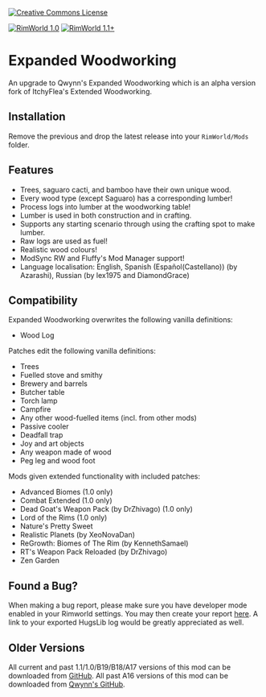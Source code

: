 [![Creative Commons License](https://i.creativecommons.org/l/by-nc-sa/4.0/80x15.png)](https://creativecommons.org/licenses/by-nc-sa/4.0/)

[![RimWorld 1.0](https://img.shields.io/badge/RimWorld-1.0-brightgreen.svg)](http://rimworldgame.com/)
[![RimWorld 1.1+](https://img.shields.io/badge/RimWorld-1.1%2B-brightgreen)](http://rimworldgame.com/)

# Expanded Woodworking
An upgrade to Qwynn's Expanded Woodworking which is an alpha version fork of ItchyFlea's Extended Woodworking.

## Installation
Remove the previous and drop the latest release into your `RimWorld/Mods` folder.

## Features
- Trees, saguaro cacti, and bamboo have their own unique wood.
- Every wood type (except Saguaro) has a corresponding lumber!
- Process logs into lumber at the woodworking table!
- Lumber is used in both construction and in crafting.
- Supports any starting scenario through using the crafting spot to make lumber.
- Raw logs are used as fuel!
- Realistic wood colours!
- ModSync RW and Fluffy's Mod Manager support!
- Language localisation: English, Spanish (Español(Castellano)) (by Azarashi), Russian (by lex1975 and DiamondGrace)

## Compatibility
Expanded Woodworking overwrites the following vanilla definitions:

- Wood Log

Patches edit the following vanilla definitions:

- Trees
- Fuelled stove and smithy
- Brewery and barrels
- Butcher table
- Torch lamp
- Campfire
- Any other wood-fuelled items (incl. from other mods)
- Passive cooler
- Deadfall trap
- Joy and art objects
- Any weapon made of wood
- Peg leg and wood foot

Mods given extended functionality with included patches:

- Advanced Biomes (1.0 only)
- Combat Extended (1.0 only)
- Dead Goat's Weapon Pack (by DrZhivago) (1.0 only)
- Lord of the Rims (1.0 only)
- Nature's Pretty Sweet
- Realistic Planets (by XeoNovaDan)
- ReGrowth: Biomes of The Rim (by KennethSamael)
- RT's Weapon Pack Reloaded (by DrZhivago)
- Zen Garden

## Found a Bug?
When making a bug report, please make sure you have developer mode enabled in your Rimworld settings. You may then create your report [here](https://github.com/Adventurer13/ExpandedWoodworking/issues). A link to your exported HugsLib log would be greatly appreciated as well.

## Older Versions
All current and past 1.1/1.0/B19/B18/A17 versions of this mod can be downloaded from [GitHub](https://github.com/Adventurer13/ExpandedWoodworking/releases).
All past A16 versions of this mod can be downloaded from [Qwynn's GitHub](https://github.com/Qwynn/ExpandedWoodworking/releases).
